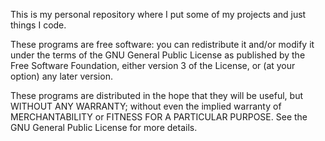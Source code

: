 This is my personal repository where I put some of my projects and just things I code. 

These programs are free software: you can redistribute it and/or modify it under the terms of the GNU General Public License as published by the Free Software Foundation, either version 3 of the License, or (at your option) any later version.
	
These programs are distributed in the hope that they will be useful, but WITHOUT ANY WARRANTY; without even the implied warranty of MERCHANTABILITY or FITNESS FOR A PARTICULAR PURPOSE.  See the GNU General Public License for more details.
